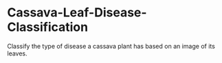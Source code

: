 # Cassava-Leaf-Disease-Classification
Classify the type of disease a cassava plant has based on an image of its leaves.
